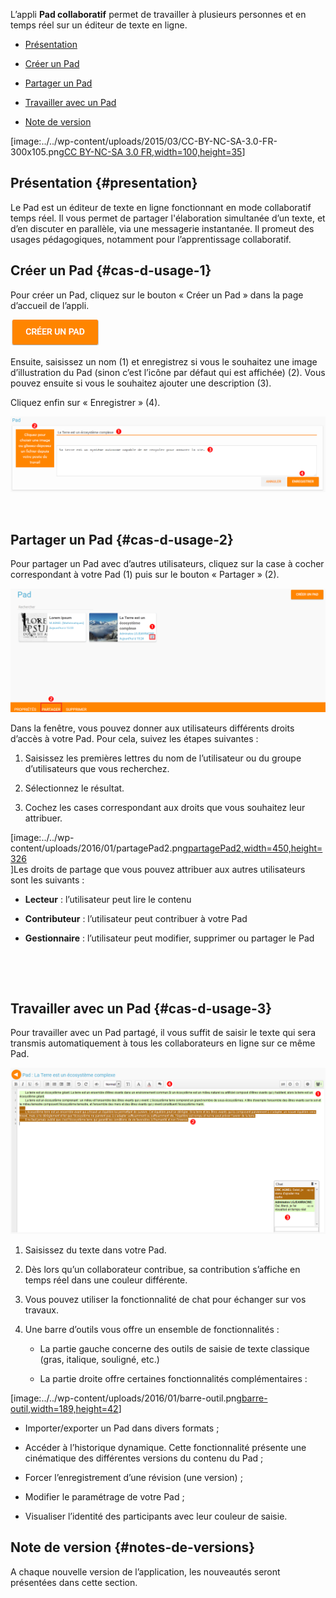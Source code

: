 L’appli **Pad collaboratif** permet de travailler à plusieurs personnes
et en temps réel sur un éditeur de texte en ligne.

-   [Présentation](index.html?iframe=true#presentation)

-   [Créer un Pad](index.html?iframe=true#cas-d-usage-1)

-   [Partager un Pad](index.html?iframe=true#cas-d-usage-2)

-   [Travailler avec un Pad](index.html?iframe=true#cas-d-usage-3)

-   [Note de version](index.html?iframe=true#notes-de-versions)

[image:../../wp-content/uploads/2015/03/CC-BY-NC-SA-3.0-FR-300x105.png[CC
BY-NC-SA 3.0
FR,width=100,height=35](http://creativecommons.org/licenses/by-nc-sa/3.0/fr/)]

Présentation {#presentation}
------------

Le Pad est un éditeur de texte en ligne fonctionnant en mode
collaboratif temps réel. Il vous permet de partager l'élaboration
simultanée d’un texte, et d’en discuter en parallèle, via une messagerie
instantanée. Il promeut des usages pédagogiques, notamment pour
l’apprentissage collaboratif.

Créer un Pad {#cas-d-usage-1}
------------

Pour créer un Pad, cliquez sur le bouton « Créer un Pad » dans la page
d’accueil de l’appli.

![Créer un pad](../../wp-content/uploads/2016/01/nouveaupad1.png)

Ensuite, saisissez un nom (1) et enregistrez si vous le souhaitez une
image d’illustration du Pad (sinon c’est l’icône par défaut qui est
affichée) (2). Vous pouvez ensuite si vous le souhaitez ajouter une
description (3).

Cliquez enfin sur « Enregistrer » (4).

![nouveaupad2](../../wp-content/uploads/2016/01/nouveaupad2.png)

 

Partager un Pad {#cas-d-usage-2}
---------------

Pour partager un Pad avec d’autres utilisateurs, cliquez sur la case à
cocher correspondant à votre Pad (1) puis sur le bouton « Partager »
(2).

![partagePad](../../wp-content/uploads/2016/01/partagePad.png)

Dans la fenêtre, vous pouvez donner aux utilisateurs différents droits
d’accès à votre Pad. Pour cela, suivez les étapes suivantes :

1.  Saisissez les premières lettres du nom de l’utilisateur ou du groupe
    d’utilisateurs que vous recherchez.

2.  Sélectionnez le résultat.

3.  Cochez les cases correspondant aux droits que vous souhaitez leur
    attribuer.

[image:../../wp-content/uploads/2016/01/partagePad2.png[partagePad2,width=450,height=326](../../wp-content/uploads/2016/01/partagePad2.png)\
 ]Les droits de partage que vous pouvez attribuer aux autres
utilisateurs sont les suivants :

-   **Lecteur** : l’utilisateur peut lire le contenu

-   **Contributeur** : l’utilisateur peut contribuer à votre Pad

-   **Gestionnaire** : l’utilisateur peut modifier, supprimer ou
    partager le Pad

 

 

Travailler avec un Pad {#cas-d-usage-3}
----------------------

Pour travailler avec un Pad partagé, il vous suffit de saisir le texte
qui sera transmis automatiquement à tous les collaborateurs en ligne sur
ce même Pad.

![TravaillerPad](../../wp-content/uploads/2016/01/TravaillerPad.png)

1.  Saisissez du texte dans votre Pad.

2.  Dès lors qu’un collaborateur contribue, sa contribution s’affiche en
    temps réel dans une couleur différente.

3.  Vous pouvez utiliser la fonctionnalité de chat pour échanger sur vos
    travaux.

4.  Une barre d’outils vous offre un ensemble de fonctionnalités :

    -   La partie gauche concerne des outils de saisie de texte
        classique (gras, italique, souligné, etc.)

    -   La partie droite offre certaines fonctionnalités
        complémentaires :

[image:../../wp-content/uploads/2016/01/barre-outil.png[barre-outil,width=189,height=42](../../wp-content/uploads/2016/01/barre-outil.png)]

-   Importer/exporter un Pad dans divers formats ;

-   Accéder à l’historique dynamique. Cette fonctionnalité présente une
    cinématique des différentes versions du contenu du Pad ;

-   Forcer l’enregistrement d’une révision (une version) ;

-   Modifier le paramétrage de votre Pad ;

-   Visualiser l’identité des participants avec leur couleur de saisie.

Note de version {#notes-de-versions}
---------------

A chaque nouvelle version de l’application, les nouveautés seront
présentées dans cette section.
